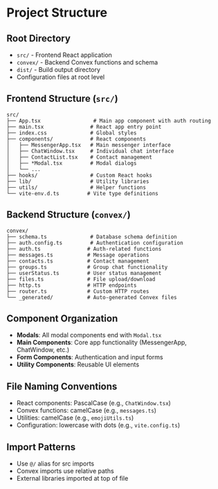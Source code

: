 # Project Structure

## Root Directory

- `src/` - Frontend React application
- `convex/` - Backend Convex functions and schema
- `dist/` - Build output directory
- Configuration files at root level

## Frontend Structure (`src/`)

```
src/
├── App.tsx                 # Main app component with auth routing
├── main.tsx               # React app entry point
├── index.css              # Global styles
├── components/            # React components
│   ├── MessengerApp.tsx   # Main messenger interface
│   ├── ChatWindow.tsx     # Individual chat interface
│   ├── ContactList.tsx    # Contact management
│   ├── *Modal.tsx         # Modal dialogs
│   └── ...
├── hooks/                 # Custom React hooks
├── lib/                   # Utility libraries
├── utils/                 # Helper functions
└── vite-env.d.ts         # Vite type definitions
```

## Backend Structure (`convex/`)

```
convex/
├── schema.ts              # Database schema definition
├── auth.config.ts         # Authentication configuration
├── auth.ts               # Auth-related functions
├── messages.ts           # Message operations
├── contacts.ts           # Contact management
├── groups.ts             # Group chat functionality
├── userStatus.ts         # User status management
├── files.ts              # File upload/download
├── http.ts               # HTTP endpoints
├── router.ts             # Custom HTTP routes
└── _generated/           # Auto-generated Convex files
```

## Component Organization

- **Modals**: All modal components end with `Modal.tsx`
- **Main Components**: Core app functionality (MessengerApp, ChatWindow, etc.)
- **Form Components**: Authentication and input forms
- **Utility Components**: Reusable UI elements

## File Naming Conventions

- React components: PascalCase (e.g., `ChatWindow.tsx`)
- Convex functions: camelCase (e.g., `messages.ts`)
- Utilities: camelCase (e.g., `emojiUtils.ts`)
- Configuration: lowercase with dots (e.g., `vite.config.ts`)

## Import Patterns

- Use `@/` alias for src imports
- Convex imports use relative paths
- External libraries imported at top of file

